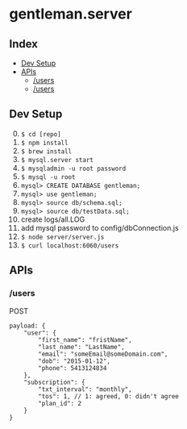 gentleman.server
================

Index
----------------
* [Dev Setup](#user-content-dev-setup)
* [APIs](#user-content-apis)
    * [/users](#user-content-users)
    * [/users](#user-content-users)

Dev Setup
----------------
0. `$ cd [repo]`
0. `$ npm install`
0. `$ brew install`
0. `$ mysql.server start`
0. `$ mysqladmin -u root password`
0. `$ mysql -u root`
0. `mysql> CREATE DATABASE gentleman;`
0. `mysql> use gentleman;`
0. `mysql> source db/schema.sql;`
0. `mysql> source db/testData.sql;`
0. create logs/all.LOG
0. add mysql password to config/dbConnection.js
0. `$ node server/server.js`
0. `$ curl localhost:6060/users`

APIs
----------------
### /users
    
POST 
    
    payload: {
        "user": {
            "first_name": "fristName",
            "last_name": "LastName",
            "email": "someEmail@someDomain.com",
            "dob": "2015-01-12",
            "phone": 5413124834
        },
        "subscription": {
            "txt_interval": "monthly",
            "tos": 1, // 1: agreed, 0: didn't agree 
            "plan_id": 2
        }
    }

